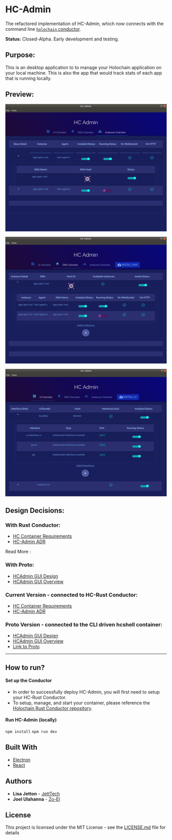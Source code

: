 
# HC-Admin
The refactored implementation of HC-Admin, which now connects with the command line [`holochain` conductor](https://github.com/holochain/holochain-rust/tree/develop/conductor).

**Status:** Closed-Alpha. Early development and testing.

## Purpose:
This is an desktop application to to manage your Holochain application on your local machine. This is also the app that would track stats of each app that is running locally.

## Preview:
![HCAdmin-DNA-Instance-Table](/resources/DNA_Instance_Table.png)

![HCAdmin-DNA-Table](/resources/DNA_Table.png)

![HCAdmin-UI-Table](/resources/UI_Table.png)

## Design Decisions:
### With Rust Conductor:
* [HC Container Requirements](https://hackmd.io/ark7OuzNQUaVWQUqhWOYiw?both)
* [HC-Admin ADR](https://hackmd.io/UthCJPttSJSkvk_MJquu3A?both)

Read More :
### With Proto:
* [HCAdmin GUI Design](https://hackmd.io/UthCJPttSJSkvk_MJquu3A)
* [HCAdmin GUI Overview](https://hackmd.io/VqmACbONT9eBl09E-ikLgA?both)

### Current Version - connected to HC-Rust Conductor:
* [HC Container Requirements](https://hackmd.io/ark7OuzNQUaVWQUqhWOYiw?both)
* [HC-Admin ADR](https://hackmd.io/UthCJPttSJSkvk_MJquu3A?both)

### Proto Version - connected to the CLI driven hcshell container:
* [HCAdmin GUI Design](https://hackmd.io/UthCJPttSJSkvk_MJquu3A)
* [HCAdmin GUI Overview](https://hackmd.io/VqmACbONT9eBl09E-ikLgA?both)
* [Link to Proto](https://github.com/Holo-Host/HCAdmin-GUI)

---
## How to run?
#### Set up the Conductor
* In order to successfully deploy HC-Admin, you will first need to setup your HC-Rust Conductor.
* To setup, manage, and start your container, please reference the [Holochain Rust Conductor repository](https://github.com/holochain/holochain-rust/tree/develop/conductor).

#### Run HC-Admin (locally)
`npm install`
`npm run dev`

## Built With
* [Electron](https://electronjs.org/)
* [React](https://reactjs.org/)

## Authors
* **Lisa Jetton** - [JettTech](https://github.com/JettTech)
* **Joel Ulahanna** - [Zo-El](https://github.com/zo-el)

## License
This project is licensed under the MIT License - see the [LICENSE.md](LICENSE.md) file for details
